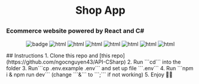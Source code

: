 # <p style="text-align: center;">Shop App</p> 
### Ecommerce website powered by React and C#
<p align="center">
<img src="https://img.shields.io/badge/react-%2320232a.svg?style=for-the-badge&logo=react&logoColor=%2361DAFB&&style=plastic" alt="badge"/>
<img src="https://img.shields.io/badge/tailwindcss-%2338B2AC.svg?style=for-the-badge&logo=tailwind-css&logoColor=white&style=plastic" alt="html"/>
<img src="https://badges.aleen42.com/src/typescript.svg" alt="html"/>
<img src="https://img.shields.io/badge/html5-%23E34F26.svg?style=for-the-badge&logo=html5&logoColor=white&style=plastic" alt="html"/>
<img src="https://img.shields.io/badge/css3-%231572B6.svg?style=for-the-badge&logo=css3&logoColor=white&style=plastic" alt="html"/>
<img src="https://img.shields.io/badge/Visual%20Studio%20Code-0078d7.svg?style=for-the-badge&logo=visual-studio-code&logoColor=white&style=plastic" alt="html"/>
<img src="https://img.shields.io/badge/vite-%23646CFF.svg?style=for-the-badge&logo=vite&logoColor=white&style=plastic" alt="html"/>
<img src="https://img.shields.io/badge/NPM-%23CB3837.svg?style=for-the-badge&logo=npm&logoColor=white&style=plastic" alt="html"/>
</p>
## Instructions
1. Clone this repo and [this repo](https://github.com/ngocnguyen43/API-CSharp)
2. Run ```cd``` into the folder
3. Run```cp .env.example .env``` and set up file ```.env``` 
4. Run ```npm i & npm run dev``` (change ```&``` to ```;``` if not working)
5. Enjoy 🎉🎉
